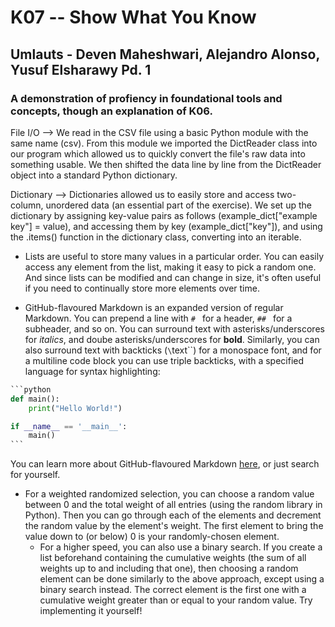 # K07 -- Show What You Know
## Umlauts - Deven Maheshwari, Alejandro Alonso, Yusuf Elsharawy Pd. 1
### A demonstration of profiency in foundational tools and concepts, though an explanation of K06.

File I/O --> We read in the CSV file using a basic Python module with the same name (csv). From this module we imported the DictReader class into our program
which allowed us to quickly convert the file's raw data into something usable. We then shifted the data line by line from the DictReader object into a standard Python dictionary.

Dictionary --> Dictionaries allowed us to easily store and access two-column, unordered data (an essential part of the exercise). We set up the dictionary by assigning key-value pairs as follows (example_dict["example key"] = value), and accessing them by key (example_dict["key"]), and using the .items() function in the dictionary class, converting into an iterable.

- Lists are useful to store many values in a particular order. You can easily access any element from the list, making it easy to pick a random one. And since lists can be modified and can change in size, it's often useful if you need to continually store more elements over time.

- GitHub-flavoured Markdown is an expanded version of regular Markdown. You can prepend a line with `# ` for a header, `## ` for a subheader, and so on. You can surround text with asterisks/underscores for _italics_, and doube asterisks/underscores for __bold__. Similarly, you can also surround text with backticks (`\`text\``) for a monospace font, and for a multiline code block you can use triple backticks, with a specified language for syntax highlighting:
````python
```python
def main():
	print("Hello World!")

if __name__ == '__main__':
	main()
```
````
You can learn more about GitHub-flavoured Markdown [here](https://guides.github.com/features/mastering-markdown/), or just search for yourself.

- For a weighted randomized selection, you can choose a random value between 0 and the total weight of all entries (using the random library in Python). Then you can go through each of the elements and decrement the random value by the element's weight. The first element to bring the value down to (or below) 0 is your randomly-chosen element.
	- For a higher speed, you can also use a binary search. If you create a list beforehand containing the cumulative weights (the sum of all weights up to and including that one), then choosing a random element can be done similarly to the above approach, except using a binary search instead. The correct element is the first one with a cumulative weight greater than or equal to your random value. Try implementing it yourself!